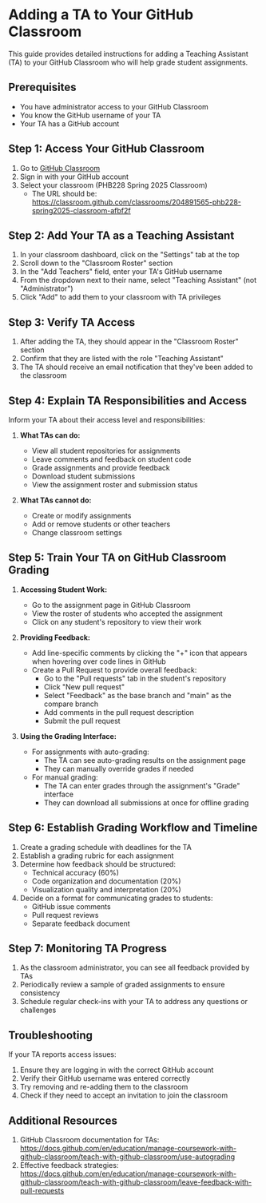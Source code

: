 # Adding a TA to Your GitHub Classroom

This guide provides detailed instructions for adding a Teaching Assistant (TA) to your GitHub Classroom who will help grade student assignments.

## Prerequisites
- You have administrator access to your GitHub Classroom
- You know the GitHub username of your TA
- Your TA has a GitHub account

## Step 1: Access Your GitHub Classroom

1. Go to [GitHub Classroom](https://classroom.github.com/)
2. Sign in with your GitHub account
3. Select your classroom (PHB228 Spring 2025 Classroom)
   - The URL should be: https://classroom.github.com/classrooms/204891565-phb228-spring2025-classroom-afbf2f

## Step 2: Add Your TA as a Teaching Assistant

1. In your classroom dashboard, click on the "Settings" tab at the top
2. Scroll down to the "Classroom Roster" section
3. In the "Add Teachers" field, enter your TA's GitHub username
4. From the dropdown next to their name, select "Teaching Assistant" (not "Administrator")
5. Click "Add" to add them to your classroom with TA privileges

## Step 3: Verify TA Access

1. After adding the TA, they should appear in the "Classroom Roster" section
2. Confirm that they are listed with the role "Teaching Assistant"
3. The TA should receive an email notification that they've been added to the classroom

## Step 4: Explain TA Responsibilities and Access

Inform your TA about their access level and responsibilities:

1. **What TAs can do:**
   - View all student repositories for assignments
   - Leave comments and feedback on student code
   - Grade assignments and provide feedback
   - Download student submissions
   - View the assignment roster and submission status

2. **What TAs cannot do:**
   - Create or modify assignments
   - Add or remove students or other teachers
   - Change classroom settings

## Step 5: Train Your TA on GitHub Classroom Grading

1. **Accessing Student Work:**
   - Go to the assignment page in GitHub Classroom
   - View the roster of students who accepted the assignment
   - Click on any student's repository to view their work

2. **Providing Feedback:**
   - Add line-specific comments by clicking the "+" icon that appears when hovering over code lines in GitHub
   - Create a Pull Request to provide overall feedback:
     - Go to the "Pull requests" tab in the student's repository
     - Click "New pull request"
     - Select "Feedback" as the base branch and "main" as the compare branch
     - Add comments in the pull request description
     - Submit the pull request

3. **Using the Grading Interface:**
   - For assignments with auto-grading:
     - The TA can see auto-grading results on the assignment page
     - They can manually override grades if needed
   - For manual grading:
     - The TA can enter grades through the assignment's "Grade" interface
     - They can download all submissions at once for offline grading

## Step 6: Establish Grading Workflow and Timeline

1. Create a grading schedule with deadlines for the TA
2. Establish a grading rubric for each assignment
3. Determine how feedback should be structured:
   - Technical accuracy (60%)
   - Code organization and documentation (20%)
   - Visualization quality and interpretation (20%)
4. Decide on a format for communicating grades to students:
   - GitHub issue comments
   - Pull request reviews
   - Separate feedback document

## Step 7: Monitoring TA Progress

1. As the classroom administrator, you can see all feedback provided by TAs
2. Periodically review a sample of graded assignments to ensure consistency
3. Schedule regular check-ins with your TA to address any questions or challenges

## Troubleshooting

If your TA reports access issues:

1. Ensure they are logging in with the correct GitHub account
2. Verify their GitHub username was entered correctly
3. Try removing and re-adding them to the classroom
4. Check if they need to accept an invitation to join the classroom

## Additional Resources

1. GitHub Classroom documentation for TAs: https://docs.github.com/en/education/manage-coursework-with-github-classroom/teach-with-github-classroom/use-autograding
2. Effective feedback strategies: https://docs.github.com/en/education/manage-coursework-with-github-classroom/teach-with-github-classroom/leave-feedback-with-pull-requests
